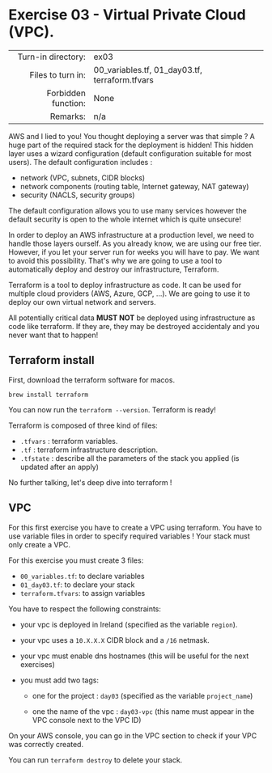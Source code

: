 # Exercise 03 - Virtual Private Cloud (VPC).

|                         |                    |
| -----------------------:| ------------------ |
|   Turn-in directory:    |  ex03              |
|   Files to turn in:     |  00_variables.tf, 01_day03.tf, terraform.tfvars |
|   Forbidden function:   |  None              |
|   Remarks:              |  n/a               |

AWS and I lied to you! You thought deploying a server was that simple ? A huge part of the required stack for the deployment is hidden! This hidden layer uses a wizard configuration (default configuration suitable for most users). The default configuration includes :
- network (VPC, subnets, CIDR blocks)
- network components (routing table, Internet gateway, NAT gateway)
- security (NACLS, security groups)

The default configuration allows you to use many services however the default security is open to the whole internet which is quite unsecure!

In order to deploy an AWS infrastructure at a production level, we need to handle those layers ourself. As you already know, we are using our free tier. However, if you let your server run for weeks you will have to pay. We want to avoid this possibility. That's why we are going to use a tool to automatically deploy and destroy our infrastructure, Terraform.

Terraform is a tool to deploy infrastructure as code. It can be used for multiple cloud providers (AWS, Azure, GCP, ...). We are going to use it to deploy our own virtual network and servers.

All potentially critical data **MUST NOT** be deployed using infrastructure as code like terraform. If they are, they may be destroyed accidentaly and you never want that to happen!

## Terraform install

First, download the terraform software for macos.

```
brew install terraform
```

You can now run the `terraform --version`. Terraform is ready!

Terraform is composed of three kind of files:
- `.tfvars` : terraform variables.
- `.tf` : terraform infrastructure description.
- `.tfstate` : describe all the parameters of the stack you applied (is updated after an apply)

No further talking, let's deep dive into terraform ! 

## VPC

For this first exercise you have to create a VPC using terraform. You have to use variable files in order to specify required variables ! Your stack must only create a VPC.

For this exercise you must create 3 files:

- `00_variables.tf`: to declare variables
- `01_day03.tf`: to declare your stack
- `terraform.tfvars`: to assign variables

You have to respect the following constraints:

- your vpc is deployed in Ireland (specified as the variable `region`).

- your vpc uses a `10.X.X.X` CIDR block and a `/16` netmask.

- your vpc must enable dns hostnames (this will be useful for the next exercises)

- you must add two tags:

    - one for the project : `day03` (specified as the variable `project_name`)

    - one the name of the vpc : `day03-vpc` (this name must appear in the VPC console next to the VPC ID)

On your AWS console, you can go in the VPC section to check if your VPC was correctly created.

You can run `terraform destroy` to delete your stack.